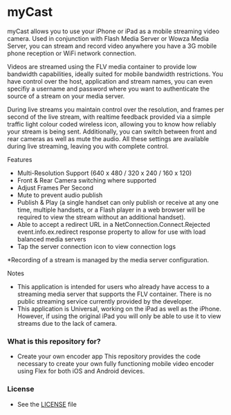 # myCast #

myCast allows you to use your iPhone or iPad as a mobile streaming video camera. Used in conjunction with Flash Media Server or Wowza Media Server, you can stream and record video anywhere you have a 3G mobile phone reception or WiFi network connection.

Videos are streamed using the FLV media container to provide low bandwidth capabilities, ideally suited for mobile bandwidth restrictions. You have control over the host, application and stream names, you can even specifiy a username and password where you want to authenticate the source of a stream on your media server.

During live streams you maintain control over the resolution, and frames per second of the live stream, with realtime feedback provided via a simple traffic light colour coded wireless icon, allowing you to know how reliably your stream is being sent. Additionally, you can switch between front and rear cameras as well as mute the audio. All these settings are available during live streaming, leaving you with complete control.

Features

* Multi-Resolution Support (640 x 480 / 320 x 240 / 160 x 120)
* Front & Rear Camera switching where supported
* Adjust Frames Per Second
* Mute to prevent audio publish
* Publish & Play (a single handset can only publish or receive at any one time, multiple handsets, or a Flash player in a web browser will be required to view the stream without an additional handset).
* Able to accept a redirect URL in a NetConnection.Connect.Rejected event.info.ex.redirect response property to allow for use with load balanced media servers
* Tap the server connection icon to view connection logs

*Recording of a stream is managed by the media server configuration.

Notes
- This application is intended for users who already have access to a streaming media server that supports the FLV container. There is no public streaming service currently provided by the developer.
- This application is Universal, working on the iPad as well as the iPhone. However, if using the original iPad you will only be able to use it to view streams due to the lack of camera.

### What is this repository for? ###

* Create your own encoder app
This repository provides the code necessary to create your own fully functioning mobile video encoder using Flex for both iOS and Android devices.

### License ###

* See the [LICENSE](https://bitbucket.org/codeghost/mycast/src/2c1eb27fcdaa5d573cc3994b92d6dde261d7b342/COPYING?at=master) file
